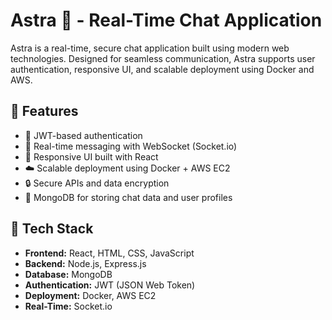 # Astra 🚀 - Real-Time Chat Application

Astra is a real-time, secure chat application built using modern web technologies. Designed for seamless communication, Astra supports user authentication, responsive UI, and scalable deployment using Docker and AWS.

## 🌟 Features

- 🔐 JWT-based authentication
- 💬 Real-time messaging with WebSocket (Socket.io)
- 🎨 Responsive UI built with React
- ☁️ Scalable deployment using Docker + AWS EC2
- 🔒 Secure APIs and data encryption
- 🧩 MongoDB for storing chat data and user profiles

## 🚀 Tech Stack

- **Frontend:** React, HTML, CSS, JavaScript
- **Backend:** Node.js, Express.js
- **Database:** MongoDB
- **Authentication:** JWT (JSON Web Token)
- **Deployment:** Docker, AWS EC2
- **Real-Time:** Socket.io


